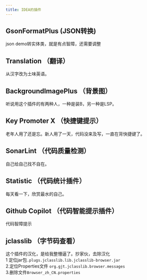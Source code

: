 ```yaml
---
title: IDEA的插件
---
```


## GsonFormatPlus (JSON转换)
json demo转实体类，就是有点智障，还需要调整

## Translation （翻译）

从汉字改为土味英语。

## BackgroundImagePlus （背景图）
听说用这个插件的有两种人，一种是装B，另一种是LSP。

## Key Promoter X （快捷键提示）

老年人用了还是忘。新人用了一天，代码没来及写，一直在背快捷键了。

## SonarLint （代码质量检测）

自己给自己找不自在。

## Statistic （代码统计插件）
每天看一下，欣赏最水的自己。

## Github Copilot （代码智能提示插件）
代码智障提示

## jclasslib （字节码查看）

这个插件的汉化，是给我整懵逼了。抄家伙，去除汉化  
1 定位jar包`.plugs.jclasslib.lib.jclasslib-browser.jar`   
2.定位Properties文件 `org.gjt.jclasslib.browser.messages`  
3.删除文件`Browser_zh_CN.properties` 